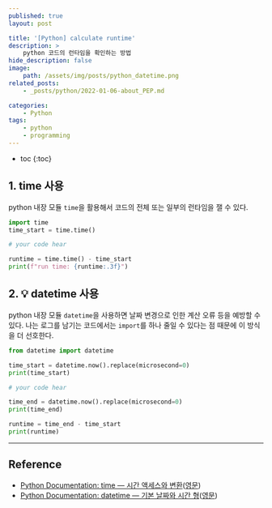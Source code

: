 ```yaml
---
published: true
layout: post

title: '[Python] calculate runtime'
description: >
    python 코드의 런타임을 확인하는 방법
hide_description: false
image:
    path: /assets/img/posts/python_datetime.png
related_posts:
    - _posts/python/2022-01-06-about_PEP.md

categories:
    - Python
tags:
    - python
    - programming
---
```

* toc
{:toc}

## 1. time 사용

python 내장 모듈 `time`을 활용해서 코드의 전체 또는 일부의 런타임을 잴 수 있다.  

```python
import time
time_start = time.time()

# your code hear

runtime = time.time() - time_start
print(f"run time: {runtime:.3f}")
```

## 2. 💡 datetime 사용

python 내장 모듈 `datetime`을 사용하면 날짜 변경으로 인한 계산 오류 등을 예방할 수 있다. 나는 로그를 남기는 코드에서는 `import`를 하나 줄일 수 있다는 점 때문에 이 방식을 더 선호한다.  

```python
from datetime import datetime

time_start = datetime.now().replace(microsecond=0)
print(time_start)

# your code hear

time_end = datetime.now().replace(microsecond=0)
print(time_end)

runtime = time_end - time_start
print(runtime)
```

---
## Reference
- [Python Documentation: time — 시간 액세스와 변환](https://docs.python.org/ko/3/library/time.html)([영문](https://docs.python.org/3/library/time.html))
- [Python Documentation: datetime — 기본 날짜와 시간 형](https://docs.python.org/ko/3/library/datetime.html)([영문](https://docs.python.org/3/library/datetime.html))